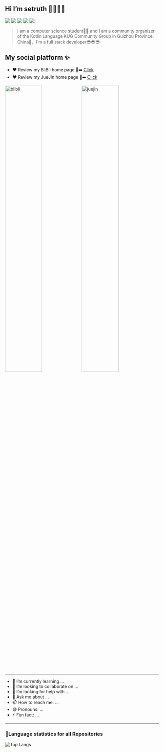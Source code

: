 ## Hi I’m setruth 👋🤖🤖🤖
![](https://komarev.com/ghpvc/?username=setruth&color=yellow&label=home-page-review)
![](https://img.shields.io/github/stars/setruth?affiliations=OWNER&style=flat&color=green)
![](https://img.shields.io/github/followers/setruth?style=flat&color=blue)
![](https://img.shields.io/badge/FavProgLang-kotlin-purple?style=flat-square&logo=kotlin)
![](https://img.shields.io/badge/use-JetBrains-black?style=flat-square&logo=jetbrains)
> I am a computer science student👨‍💻 and I am a community organizer of the Kotlin Language KUG Community Group in Guizhou Province, China💖，I'm a full stack developer😎😎😎

## My social platform ✨
- ❤️ Review my BliBli home page 👀➡️ [Click](https://space.bilibili.com/367514778)
- ❤️ Review my JueJin home page 👀➡️ [Click](https://juejin.cn/user/2946346893987704)
<p>
<img src="https://stats.justsong.cn/api/bilibili/?id=367514778" alt="blibli"  width="49%"/>
<img src="https://stats.justsong.cn/api/juejin?id=2946346893987704" alt="juejin" width="49%"  />
<p>


***

- 🌱 I’m currently learning ...
- 👯 I’m looking to collaborate on ...
- 🤔 I’m looking for help with ...
- 💬 Ask me about ...
- 📫 How to reach me: ...
- 😄 Pronouns: ...
- ⚡ Fun fact: ...

***
### 🚀Language statistics for all Repositories

![Top Langs](https://github-readme-stats.vercel.app/api/top-langs/?username=setruth)
